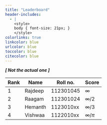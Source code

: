 ```yaml
---
title: "Leaderboard"
header-includes:
  - |
    <style>
    body { font-size: 21px; }
    </style>
colorlinks: true
linkcolor: blue
urlcolor: blue
toccolor: blue
citecolor: blue
---
```



**_[ Not the actual one ]_**

|   Rank    |       Name        |   Roll no.    |       Score       |
|-----------|-------------------|---------------|-------------------|
|   1       |   Rajdeep         |   112301045   |   $\infty$        |
|   2       |   Raagam          |   112301024   |   $\infty/2$      |
|   3       |   Hemanth         |   1123010xx   |   $\infty/3$      |
|   4       |   Vishwaa         |   1122010xx   |   $\infty/\pi$    |

